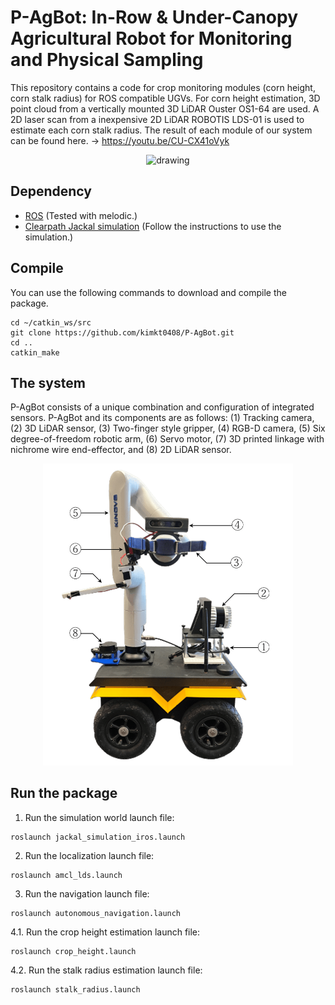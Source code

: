 # P-AgBot: In-Row & Under-Canopy Agricultural Robot for Monitoring and Physical Sampling

This repository contains a code for crop monitoring modules (corn height, corn stalk radius) for ROS compatible UGVs. For corn height estimation, 3D point cloud from a vertically mounted 3D LiDAR Ouster OS1-64 are used. A 2D laser scan from a inexpensive 2D LiDAR ROBOTIS LDS-01 is used to estimate each corn stalk radius. The result of each module of our system can be found here. -> https://youtu.be/CU-CX41oVyk

<p align='center'>
    <img src="/pagbot_demo.gif" alt="drawing" width="800"/>
</p>

## Dependency

- [ROS](http://wiki.ros.org/ROS/Installation) (Tested with melodic.)
- [Clearpath Jackal simulation](https://www.clearpathrobotics.com/assets/guides/kinetic/jackal/simulation.html) (Follow the instructions to use the simulation.)

## Compile

You can use the following commands to download and compile the package.

```
cd ~/catkin_ws/src
git clone https://github.com/kimkt0408/P-AgBot.git
cd ..
catkin_make
```

## The system

P-AgBot consists of a unique combination and configuration of integrated sensors. P-AgBot and its components are as follows: (1) Tracking camera, (2) 3D LiDAR sensor, (3) Two-finger style gripper, (4) RGB-D camera, (5) Six degree-of-freedom robotic arm, (6) Servo motor, (7) 3D printed linkage with nichrome wire end-effector, and (8) 2D LiDAR sensor.

<p align='center'>
    <img src="/p_agbot_description.png" alt="drawing" width="400"/>
</p>

## Run the package

1. Run the simulation world launch file:
```
roslaunch jackal_simulation_iros.launch
```

2. Run the localization launch file:
```
roslaunch amcl_lds.launch
```

3. Run the navigation launch file:
```
roslaunch autonomous_navigation.launch
```

4.1. Run the crop height estimation launch file:
```
roslaunch crop_height.launch
```

4.2. Run the stalk radius estimation launch file:
```
roslaunch stalk_radius.launch
```



